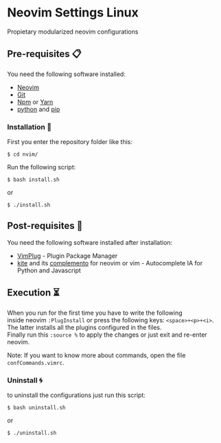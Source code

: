 # Neovim Settings Linux
Propietary modularized neovim configurations

## Pre-requisites 📋
You need the following software installed:
 * [Neovim](https://github/com/neovim/neovim/wiki/Installing-Neovim)
 * [Git](https://git-scm.com/download/linux)
 * [Npm](https://www.npmjs.com/get-npm) or [Yarn](https://classic.yarnpkg.com/en/docs/install/)
 * [python](https://www.python.org/downloads/) and [pip](https://tecnonucleous.com/2018/01/28/como-instalar-pip-para-python-en-windows-mac-y-linux/)

### Installation 🔧
First you enter the repository folder like this:
```
$ cd nvim/
```
Run the following script:
```
$ bash install.sh
```
or
```
$ ./install.sh
```
## Post-requisites :wrench:
You need the following software installed after installation:
 * [VimPlug](https://github.com/junegunn/vim-plug) - Plugin Package Manager
 * [kite](https://www.kite.com/integrations/vim) and its [complemento](https://github.com/kiteco/vim-plugin/blob/master/DEVELOPMENT.md) for neovim or vim - Autocomplete IA for Python and Javascript 

## Execution :hourglass_flowing_sand:
When you run for the first time you have to write the following  
inside neovim `:PlugInstall` or press the following keys: `<space>+<p>+<i>`.  
The latter installs all the plugins configured in the files.  
Finally run this `:source %` to apply the changes or just exit and re-enter neovim.

Note: If you want to know more about commands, open the file `confCommands.vimrc`.

### Uninstall :cyclone:
to uninstall the configurations just run this script:
```
$ bash uninstall.sh
```
or
```
$ ./uninstall.sh
```
